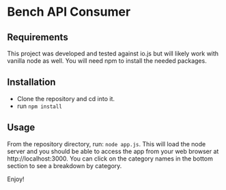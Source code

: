 # Bench API Consumer

## Requirements

This project was developed and tested against io.js but will likely work with vanilla node as well. You will need npm to install the needed packages.

## Installation
- Clone the repository and cd into it.
- run `npm install`

## Usage
From the repository directory, run: `node app.js`. This will load the node server and you should be able to access the app from your web browser at http://localhost:3000. You can click on the category names in the bottom section to see a breakdown by category.

Enjoy!
